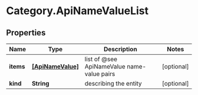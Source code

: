 # Category.ApiNameValueList

## Properties
Name | Type | Description | Notes
------------ | ------------- | ------------- | -------------
**items** | [**[ApiNameValue]**](ApiNameValue.md) | list of @see ApiNameValue name-value pairs | [optional] 
**kind** | **String** | describing the entity | [optional] 


